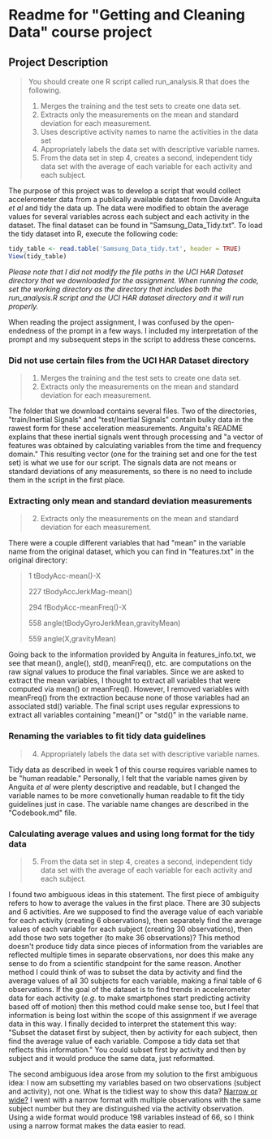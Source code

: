 # Readme for "Getting and Cleaning Data" course project
## Project Description
>You should create one R script called run_analysis.R that does the following.
>
>   1. Merges the training and the test sets to create one data set.
>   2. Extracts only the measurements on the mean and standard deviation for each measurement.
>   3. Uses descriptive activity names to name the activities in the data set
>   4. Appropriately labels the data set with descriptive variable names.
>   5. From the data set in step 4, creates a second, independent tidy data set with the average of each variable for each activity and 
>      each subject.

The purpose of this project was to develop a script that would collect accelerometer data from a publically available dataset from Davide Anguita *et al* and tidy the data up. The data were modified to obtain the average values for several variables across each subject and each activity in the dataset. The final dataset can be found in "Samsung_Data_Tidy.txt". To load the tidy dataset into R, execute the following code:
```R
tidy_table <- read.table('Samsung_Data_tidy.txt', header = TRUE)
View(tidy_table)
```

*Please note that I did not modify the file paths in the UCI HAR Dataset directory that we downloaded for the assignment. When running the code, set the working directory as the directory that includes both the run_analysis.R script and the UCI HAR dataset directory and it will run properly.*

When reading the project assignment, I was confused by the open-endedness of the prompt in a few ways. I included my interpretation of the prompt and my subsequent steps in the script to address these concerns.

### Did not use certain files from the UCI HAR Dataset directory
>   1. Merges the training and the test sets to create one data set.
>   2. Extracts only the measurements on the mean and standard deviation for each measurement.

The folder that we download contains several files. Two of the directories, "train/Inertial Signals" and "test/Inertial Signals" contain bulky data in the rawest form for these acceleration measurements. Anguita's README explains that these inertial signals went through processing and "a vector of features was obtained by calculating variables from the time and frequency domain." This resulting vector (one for the training set and one for the test set) is what we use for our script. The signals data are not means or standard deviations of any measurements, so there is no need to include them in the script in the first place.

### Extracting only mean and standard deviation measurements
>   2. Extracts only the measurements on the mean and standard deviation for each measurement.

There were a couple different variables that had "mean" in the variable name from the original dataset, which you can find in "features.txt" in the original directory:
>   1 tBodyAcc-mean()-X
>
>   227 tBodyAccJerkMag-mean()
>
>   294 fBodyAcc-meanFreq()-X
>
>   558 angle(tBodyGyroJerkMean,gravityMean)
>
>   559 angle(X,gravityMean)

Going back to the information provided by Anguita in features_info.txt, we see that mean(), angle(), std(), meanFreq(), etc. are computations on the raw signal values to produce the final variables. Since we are asked to extract the mean variables, I thought to extract all variables that were computed via mean() or meanFreq(). However, I removed variables with meanFreq() from the extraction because none of those variables had an associated std() variable. The final script uses regular expressions to extract all variables containing "mean()" or "std()" in the variable name.

### Renaming the variables to fit tidy data guidelines
>   4. Appropriately labels the data set with descriptive variable names.

Tidy data as described in week 1 of this course requires variable names to be "human readable." Personally, I felt that the variable names given by Anguita *et al* were plenty descriptive and readable, but I changed the variable names to be more convetionally human readable to fit the tidy guidelines just in case. The variable name changes are described in the "Codebook.md" file.

### Calculating average values and using long format for the tidy data
>   5. From the data set in step 4, creates a second, independent tidy data set with the average of each variable for each activity and 
>      each subject.

I found two ambiguous ideas in this statement. The first piece of ambiguity refers to how to average the values in the first place. There are 30 subjects and 6 activities. Are we supposed to find the average value of each variable for each activity (creating 6 observations), then separately find the average values of each variable for each subject (creating 30 observations), then add those two sets together (to make 36 observations)? This method doesn't produce tidy data since pieces of information from the variables are reflected multiple times in separate observations, nor does this make any sense to do from a scientific standpoint for the same reason. Another method I could think of was to subset the data by activity and find the average values of all 30 subjects for each variable, making a final table of 6 observations. If the goal of the dataset is to find trends in accelerometer data for each activity (*e.g.* to make smartphones start predicting activity based off of motion) then this method could make sense too, but I feel that information is being lost within the scope of this assignment if we average data in this way. I finally decided to interpret the statement this way: "Subset the dataset first by subject, then by activity for each subject, then find the average value of each variable. Compose a tidy data set that reflects this information." You could subset first by activity and then by subject and it would produce the same data, just reformatted.

The second ambiguous idea arose from my solution to the first ambiguous idea: I now am subsetting my variables based on two observations (subject and activity), not one. What is the tidiest way to show this data? [Narrow or wide?](https://www.theanalysisfactor.com/wide-and-long-data/) I went with a narrow format with multiple observations with the same subject number but they are distinguished via the activity observation. Using a wide format would produce 198 variables instead of 66, so I think using a narrow format makes the data easier to read.

